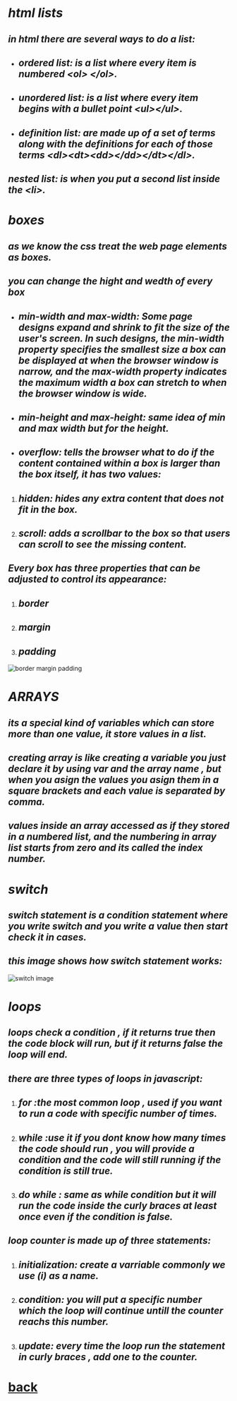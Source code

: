 # *html lists*
## *in html there are several ways to do a list:*
+ ## *ordered list: is a list where every item is numbered \<ol> \</ol>.*
+ ## *unordered list: is a list where every item begins with a bullet point \<ul>\</ul>.*
+ ## *definition list:  are made up of a set of terms along with the definitions for each of those terms \<dl>\<dt>\<dd>\</dd>\</dt>\</dl>.*
## *nested list: is when you put a second list inside the \<li>.*

# *boxes*
## *as we know the css treat the web page elements as boxes.*
## *you can change the hight and wedth of every box*
+ ## *min-width and max-width: Some page designs expand and shrink to fit the size of the user's screen. In such designs, the min-width property specifies the smallest size a box can be displayed at when the browser window is narrow, and the max-width property indicates the maximum width a box can stretch to when the browser window is wide.*
+ ## *min-height and max-height: same idea of min and max width but for the height.*
+ ## *overflow: tells the browser what to do if the content contained within a box is larger than the box itself, it has two values:*
1. ## *hidden: hides any extra content that does not fit in the box.*
2. ## *scroll: adds a scrollbar to the box so that users can scroll to see the missing content.*

## *Every box has three properties that can be adjusted to control its appearance:*
1. ## *border*
2. ## *margin*
3. ## *padding*
![border margin padding](https://user-images.githubusercontent.com/2419439/57378270-aba80000-71a4-11e9-97fa-533b19881462.png)

# *ARRAYS*
## *its a special kind of variables which can store more than one value, it store values in a list.*
## *creating array is like creating a variable you just declare it by using var and the array name , but when you asign the values you asign them in a square brackets and each value is separated by comma.*
## *values inside an array accessed as if they stored in a numbered list, and the numbering in array list starts from zero and its called the index number.*

# *switch*
## *switch statement is a condition statement where you write switch and you write a value then start check it in cases.*
## *this image shows how switch statement works:*
![switch image](https://www.jquery-az.com/wp-content/uploads/2015/11/PHP-Swtich-Case.png)

# *loops*
## *loops check a condition , if it returns true then the code block will run, but if it returns false the loop will end.*
## *there are three types of loops in javascript:*
1. ## *for :the most common loop , used if you want to run a code with specific number of times.*
2. ## *while :use it if you dont know how many times the code should run , you will provide a condition and the code will still running if the condition is still true.*
3. ## *do while : same as while condition but it will run the code inside the curly braces at least once even if the condition is false.*

## *loop counter is made up of three statements:*
1. ## *initialization: create a varriable commonly we use (i) as a name.*
2. ## *condition: you will put a specific number which the loop will continue untill the counter reachs this number.*
3. ## *update: every time the loop run the statement in curly braces , add one to the counter.*



# [back](https://mkhzoumi.github.io/reading-notes/)